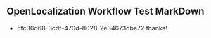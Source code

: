 ## OpenLocalization Workflow Test MarkDown
* 5fc36d68-3cdf-470d-8028-2e34673dbe72 thanks!

<!--HONumber=Aug16_HO4-->



